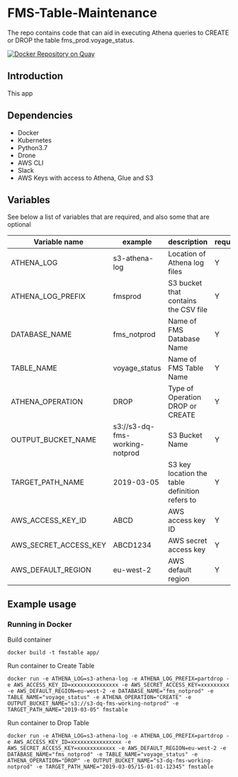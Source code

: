 # FMS-Table-Maintenance
The repo contains code that can aid in executing Athena queries to CREATE or DROP the table fms_prod.voyage_status.

[![Docker Repository on Quay](https://quay.io/repository/ukhomeofficedigital/FMS-Table-Maintenance "Docker Repository on Quay")](https://quay.io/repository/ukhomeofficedigital/FMS-Table-Maintenance)

## Introduction
This app

## Dependencies

- Docker
- Kubernetes
- Python3.7
- Drone
- AWS CLI
- Slack
- AWS Keys with access to Athena, Glue and S3

## Variables
See below a list of variables that are required, and also some that are optional

|  Variable name           |    example    | description                                                                                     | required |
| ------------------------ | ------------- | ------------------------------------------------------------------------------------------------| -------- |
|    ATHENA_LOG            | s3-athena-log | Location of Athena log files                                                                    |    Y     |
|    ATHENA_LOG_PREFIX     | fmsprod       | S3 bucket that contains the CSV file                                                            |    Y     |
|    DATABASE_NAME         | fms_notprod   | Name of FMS Database Name                                                                       |    Y     |
|    TABLE_NAME            | voyage_status | Name of FMS Table Name                                                                          |    Y     |
|    ATHENA_OPERATION      | DROP          | Type of Operation DROP or CREATE                                                                |    Y     |
|    OUTPUT_BUCKET_NAME    | s3://s3-dq-fms-working-notprod | S3 Bucket Name                                                                 |    Y     |
|    TARGET_PATH_NAME      | 2019-03-05    | S3 key location the table definition refers to                                                  |    Y     |
|    AWS_ACCESS_KEY_ID     | ABCD          | AWS access key ID                                                                               |    Y     |
|    AWS_SECRET_ACCESS_KEY | ABCD1234      | AWS secret access key                                                                           |    Y     |
|    AWS_DEFAULT_REGION    | eu-west-2     | AWS default region                                                                              |    Y      |    

## Example usage
### Running in Docker

Build container
```
docker build -t fmstable app/

```

Run container to Create Table
```
docker run -e ATHENA_LOG=s3-athena-log -e ATHENA_LOG_PREFIX=partdrop -e AWS_ACCESS_KEY_ID=xxxxxxxxxxxxxxx -e AWS_SECRET_ACCESS_KEY=xxxxxxxxx -e AWS_DEFAULT_REGION=eu-west-2 -e DATABASE_NAME="fms_notprod" -e TABLE_NAME="voyage_status" -e ATHENA_OPERATION="CREATE" -e OUTPUT_BUCKET_NAME="s3://s3-dq-fms-working-notprod" -e TARGET_PATH_NAME="2019-03-05" fmstable

```

Run container to Drop Table
```
docker run -e ATHENA_LOG=s3-athena-log -e ATHENA_LOG_PREFIX=partdrop -e AWS_ACCESS_KEY_ID=xxxxxxxxxxxxxxxx -e AWS_SECRET_ACCESS_KEY=xxxxxxxxxxxx -e AWS_DEFAULT_REGION=eu-west-2 -e DATABASE_NAME="fms_notprod" -e TABLE_NAME="voyage_status" -e ATHENA_OPERATION="DROP" -e OUTPUT_BUCKET_NAME="s3-dq-fms-working-notprod" -e TARGET_PATH_NAME="2019-03-05/15-01-01-12345" fmstable


```
